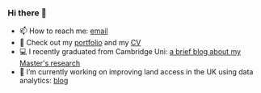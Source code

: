 ### Hi there 👋
- 📫 How to reach me: [email](mailto:andrew.wang27@gmail.com)
- 📄 Check out my [portfolio](https://andrewwango.github.io/) and my [CV](https://andrewwango.github.io/cv.pdf)
- 💻 I recently graduated from Cambridge Uni: [a brief blog about my Master's research](https://andrewwango.github.io/iib_project/)
- 🔭 I’m currently working on improving land access in the UK using data analytics: [blog](https://andrewwango.github.io/prow_ml/)
<!--
**Andrewwango/andrewwango** is a ✨ _special_ ✨ repository because its `README.md` (this file) appears on your GitHub profile.

Here are some ideas to get you started:

- 🔭 I’m currently working on ...
- 🌱 I’m currently learning ...
- 👯 I’m looking to collaborate on ...
- 🤔 I’m looking for help with ...
- 💬 Ask me about ...
- 📫 How to reach me: ...
- 😄 Pronouns: ...
- ⚡ Fun fact: ...
-->
